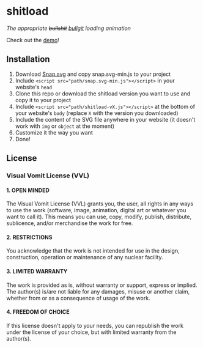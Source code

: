 <!-- twitter: @bullgit -->

# shitload

_The appropriate ~~bullshit~~ [bullgit](https://bullg.it) loading animation_

Check out the [demo](https://bullg.it/shitload)!

## Installation

1. Download [Snap.svg](http://snapsvg.io) and copy snap.svg-min.js to your project
2. Include `<script src="path/snap.svg-min.js"></script>` in your website's `head`
3. Clone this repo or download the shitload version you want to use and copy it to your project
4. Include `<script src="path/shitload-vX.js"></script>` at the bottom of your website's `body` (replace `X` with the version you downloaded)
5. Include the content of the SVG file anywhere in your website (it doesn't work with `img` or `object` at the moment)
6. Customize it the way you want
7. Done!

## License

### Visual Vomit License (VVL)

#### 1. OPEN MINDED

The Visual Vomit License (VVL) grants you, the user, all rights in any ways to use the work (software, image, animation, digital art or whatever you want to call it).
This means you can use, copy, modify, publish, distribute, sublicence, and/or merchandise the work for free.

#### 2. RESTRICTIONS

You acknowledge that the work is not intended for use in the design, construction, operation or maintenance of any nuclear facility.

#### 3. LIMITED WARRANTY

The work is provided as is, without warranty or support, express or implied. The author(s) is/are not liable for any damages, misuse or another claim, whether from or as a consequence of usage of the work.

#### 4. FREEDOM OF CHOICE

If this license doesn't apply to your needs, you can republish the work under the license of your choice, but with limited warranty from the author(s).
